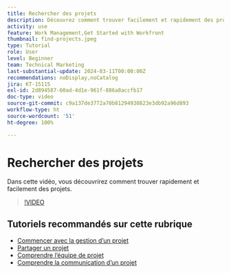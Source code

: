 ```yaml
---
title: Rechercher des projets
description: Découvrez comment trouver facilement et rapidement des projets.
activity: use
feature: Work Management,Get Started with Workfront
thumbnail: find-projects.jpeg
type: Tutorial
role: User
level: Beginner
team: Technical Marketing
last-substantial-update: 2024-03-11T00:00:00Z
recommendations: noDisplay,noCatalog
jira: KT-15115
exl-id: 2d894587-60ad-4d1e-961f-886a8accfb17
doc-type: video
source-git-commit: c9a137de3772a70b81294930823e3db92a96d893
workflow-type: ht
source-wordcount: '51'
ht-degree: 100%

---
```


# Rechercher des projets

Dans cette vidéo, vous découvrirez comment trouver rapidement et facilement des projets.

>[!VIDEO](https://video.tv.adobe.com/v/3427788/?quality=12&learn=on)

## Tutoriels recommandés sur cette rubrique

* [Commencer avec la gestion d’un projet](https://experienceleague.adobe.com/fr/docs/workfront-learn/tutorials-workfront/manage-work/projects/getting-started-manage-a-project.md)
* [Partager un projet](https://experienceleague.adobe.com/fr/docs/workfront-learn/tutorials-workfront/manage-work/projects/share-a-project.md)
* [Comprendre l’équipe de projet](https://experienceleague.adobe.com/fr/docs/workfront-learn/tutorials-workfront/manage-work/projects/understand-the-project-team.md)
* [Comprendre la communication d’un projet](https://experienceleague.adobe.com/fr/docs/workfront-learn/tutorials-workfront/manage-work/projects/understand-project-communication.md)
